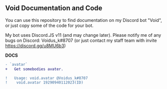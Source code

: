 ## Void Documentation and Code

You can use this repository to find documentation on my Discord bot "Void", or just copy some of the code for your bot.

My bot uses Discord.JS v11 (and may change later). Please notify me of any bugs on Discord: Voidus_k#8707
(or just contact my staff team with invite https://discord.gg/u8MU6b3)


**DOCS**
```diff
- `avatar`
+	Get somebodies avater.

!	Usage: void.avatar @Voidus_k#8707
!	 void.avatar 19290940112023(ID)
```